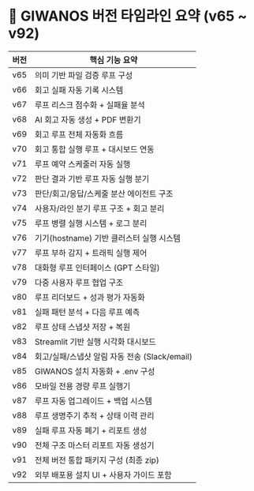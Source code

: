 # 🧭 GIWANOS 버전 타임라인 요약 (v65 ~ v92)

| 버전 | 핵심 기능 요약 |
|------|----------------|
| v65 | 의미 기반 파일 검증 루프 구성 |
| v66 | 회고 실패 자동 기록 시스템 |
| v67 | 루프 리스크 점수화 + 실패율 분석 |
| v68 | AI 회고 자동 생성 + PDF 변환기 |
| v69 | 회고 루프 전체 자동화 흐름 |
| v70 | 회고 통합 실행 루프 + 대시보드 연동 |
| v71 | 루프 예약 스케줄러 자동 실행 |
| v72 | 판단 결과 기반 루프 자동 실행 분기 |
| v73 | 판단/회고/응답/스케줄 분산 에이전트 구조 |
| v74 | 사용자/라인 분기 루프 구조 + 회고 분리 |
| v75 | 루프 병렬 실행 시스템 + 로그 분리 |
| v76 | 기기(hostname) 기반 클러스터 실행 시스템 |
| v77 | 루프 부하 감지 + 트래픽 실행 제어 |
| v78 | 대화형 루프 인터페이스 (GPT 스타일) |
| v79 | 다중 사용자 루프 협업 구조 |
| v80 | 루프 리더보드 + 성과 평가 자동화 |
| v81 | 실패 패턴 분석 + 다음 루프 예측 |
| v82 | 루프 상태 스냅샷 저장 + 복원 |
| v83 | Streamlit 기반 실행 시각화 대시보드 |
| v84 | 회고/실패/스냅샷 알림 자동 전송 (Slack/email) |
| v85 | GIWANOS 설치 자동화 + .env 구성 |
| v86 | 모바일 전용 경량 루프 실행기 |
| v87 | 루프 자동 업그레이드 + 백업 시스템 |
| v88 | 루프 생명주기 추적 + 상태 이력 관리 |
| v89 | 실패 루프 자동 폐기 + 리포트 생성 |
| v90 | 전체 구조 마스터 리포트 자동 생성기 |
| v91 | 전체 버전 통합 패키지 구성 (최종 zip) |
| v92 | 외부 배포용 설치 UI + 사용자 가이드 포함 |
